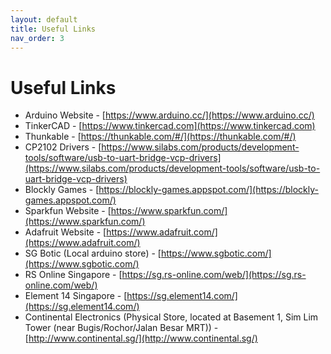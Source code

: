 ```yaml
---
layout: default
title: Useful Links
nav_order: 3
---
```


# Useful Links

* Arduino Website - [https://www.arduino.cc/](https://www.arduino.cc/)
* TinkerCAD - [https://www.tinkercad.com](https://www.tinkercad.com)
* Thunkable - [https://thunkable.com/#/](https://thunkable.com/#/)
* CP2102 Drivers - [https://www.silabs.com/products/development-tools/software/usb-to-uart-bridge-vcp-drivers](https://www.silabs.com/products/development-tools/software/usb-to-uart-bridge-vcp-drivers)
* Blockly Games - [https://blockly-games.appspot.com/](https://blockly-games.appspot.com/)
* Sparkfun Website - [https://www.sparkfun.com/](https://www.sparkfun.com/)
* Adafruit Website - [https://www.adafruit.com/](https://www.adafruit.com/)
* SG Botic (Local arduino store) - [https://www.sgbotic.com/](https://www.sgbotic.com/)
* RS Online Singapore - [https://sg.rs-online.com/web/](https://sg.rs-online.com/web/)
* Element 14 Singapore - [https://sg.element14.com/](https://sg.element14.com/)
* Continental Electronics (Physical Store, located at Basement 1, Sim Lim Tower (near Bugis/Rochor/Jalan Besar MRT)) - [http://www.continental.sg/](http://www.continental.sg/)